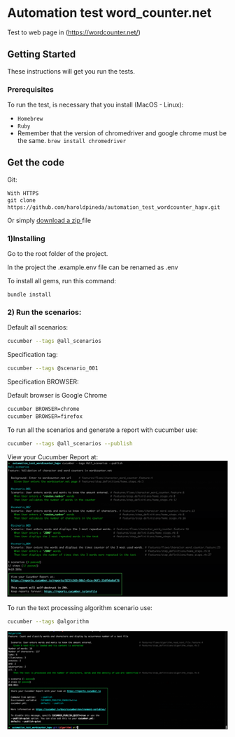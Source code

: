 
# Automation test word_counter.net

Test to web page in (https://wordcounter.net/)

## Getting Started

These instructions will get you run the tests.

### Prerequisites

To run the test, is necessary that you install (MacOS - Linux):
 - `Homebrew`
 - `Ruby`
 -  Remember that the version of chromedriver and google chrome must be the same.
  ``` brew install chromedriver ```

## Get the code

Git:

    With HTTPS
    git clone https://github.com/haroldpineda/automation_test_wordcounter_hapv.git
    
Or simply [ download a zip ](https://github.com/haroldpineda/automation_test_wordcounter_hapv/archive/refs/heads/main.zip) file

### 1)Installing
Go to the root folder of the project.

In the project the .example.env file can be renamed as .env

To install all gems, run this command:

```
bundle install
```
### 2) Run the scenarios:

Default all scenarios:

```bash
cucumber --tags @all_scenarios
```

Specification tag:

```bash
cucumber --tags @scenario_001
```
Specification BROWSER:

Default browser is Google Chrome

```bash
cucumber BROWSER=chrome
cucumber BROWSER=firefox
```
To run all the scenarios and generate a report with cucumber use:

```bash
cucumber --tags @all_scenarios --publish
```
View your Cucumber Report at:
![Example:](console_execution.png)


To run the text processing algorithm scenario use:
```bash
cucumber --tags @algorithm
```
![Example:](console_execution_algorithm.png)
